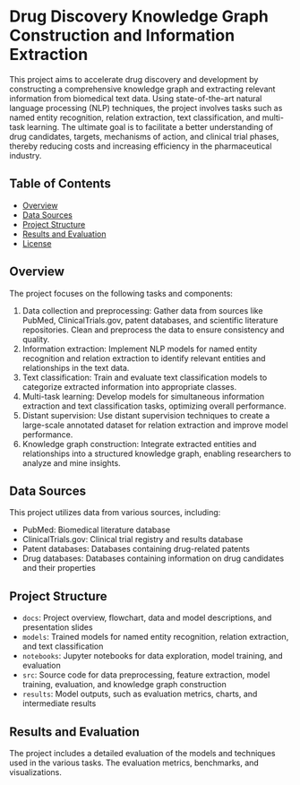 # Drug Discovery Knowledge Graph Construction and Information Extraction

This project aims to accelerate drug discovery and development by constructing a comprehensive knowledge graph and extracting relevant information from biomedical text data. Using state-of-the-art natural language processing (NLP) techniques, the project involves tasks such as named entity recognition, relation extraction, text classification, and multi-task learning. The ultimate goal is to facilitate a better understanding of drug candidates, targets, mechanisms of action, and clinical trial phases, thereby reducing costs and increasing efficiency in the pharmaceutical industry.

## Table of Contents
- [Overview](#overview)
- [Data Sources](#data-sources)
- [Project Structure](#project-structure)
- [Results and Evaluation](#results-and-evaluation)
- [License](#license)

## Overview

The project focuses on the following tasks and components:

1. Data collection and preprocessing: Gather data from sources like PubMed, ClinicalTrials.gov, patent databases, and scientific literature repositories. Clean and preprocess the data to ensure consistency and quality.
2. Information extraction: Implement NLP models for named entity recognition and relation extraction to identify relevant entities and relationships in the text data.
3. Text classification: Train and evaluate text classification models to categorize extracted information into appropriate classes.
4. Multi-task learning: Develop models for simultaneous information extraction and text classification tasks, optimizing overall performance.
5. Distant supervision: Use distant supervision techniques to create a large-scale annotated dataset for relation extraction and improve model performance.
6. Knowledge graph construction: Integrate extracted entities and relationships into a structured knowledge graph, enabling researchers to analyze and mine insights.

## Data Sources

This project utilizes data from various sources, including:

- PubMed: Biomedical literature database
- ClinicalTrials.gov: Clinical trial registry and results database
- Patent databases: Databases containing drug-related patents
- Drug databases: Databases containing information on drug candidates and their properties

## Project Structure

- `docs`: Project overview, flowchart, data and model descriptions, and presentation slides
- `models`: Trained models for named entity recognition, relation extraction, and text classification
- `notebooks`: Jupyter notebooks for data exploration, model training, and evaluation
- `src`: Source code for data preprocessing, feature extraction, model training, evaluation, and knowledge graph construction
- `results`: Model outputs, such as evaluation metrics, charts, and intermediate results

## Results and Evaluation

The project includes a detailed evaluation of the models and techniques used in the various tasks. The evaluation metrics, benchmarks, and visualizations.

